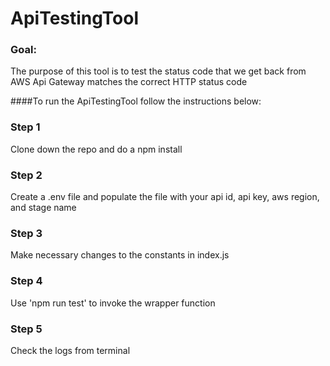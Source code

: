 # ApiTestingTool

### Goal:
The purpose of this tool is to test the status code that we get back from AWS Api Gateway matches the correct HTTP status code


####To run the ApiTestingTool follow the instructions below:

### Step 1
Clone down the repo and do a npm install

### Step 2
Create a .env file and populate the file with your api id, api key, aws region, and stage name

### Step 3
Make necessary changes to the constants in index.js

### Step 4 
Use 'npm run test' to invoke the wrapper function

### Step 5
Check the logs from terminal
